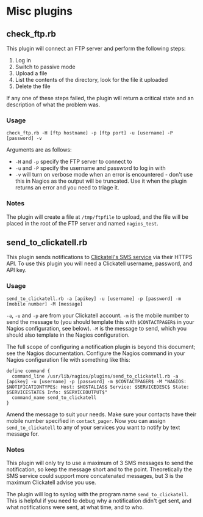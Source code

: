 # Misc plugins 

## check_ftp.rb

This plugin will connect an FTP server and perform the following steps:
1. Log in
2. Switch to passive mode
3. Upload a file
4. List the contents of the directory, look for the file it uploaded
5. Delete the file

If any one of these steps failed, the plugin will return a critical state and an description of what
the problem was.

### Usage

    check_ftp.rb -H [ftp hostname] -p [ftp port] -u [username] -P [password] -v

Arguments are as follows:
* `-H` and `-p` specify the FTP server to connect to
* `-u` and `-P` specify the username and password to log in with
* `-v` will turn on verbose mode when an error is encountered - don't use this in Nagios as
  the output will be truncated. Use it when the plugin returns an error and you need to triage it.

### Notes

The plugin will create a file at `/tmp/ftpfile` to upload, and the file will be placed in the
root of the FTP server and named `nagios_test`.


## send_to_clickatell.rb

This plugin sends notifications to [Clickatell's SMS service](http://www.clickatell.com/) via their HTTPS API.
To use this plugin you will need a Clickatell username, password, and API key.

### Usage

    send_to_clickatell.rb -a [apikey] -u [username] -p [password] -m [mobile number] -M [message]

`-a`, `-u` and `-p` are from your Clickatell account. `-m` is the mobile number to send the message to (you
should template this with `$CONTACTPAGER$` in your Nagios configuration, see below). `-M` is the message to send,
which you should also template in the Nagios configuration.

The full scope of configuring a notification plugin is beyond this document; see the Nagios documentation.
Configure the Nagios command in your Nagios configuration file with something like this:

    define command {
      command_line /usr/lib/nagios/plugins/send_to_clickatell.rb -a [apikey] -u [username] -p [password] -m $CONTACTPAGER$ -M "NAGIOS: $NOTIFICATIONTYPE$: Host: $HOSTALIAS$ Service: $SERVICEDESC$ State: $SERVICESTATE$ Info: $SERVICEOUTPUT$"
      command_name send_to_clickatell
    }

Amend the message to suit your needs. Make sure your contacts have their mobile number specified in `contact_pager`.
Now you can assign `send_to_clickatell` to any of your services you want to notify by text message for.

### Notes

This plugin will only try to use a maximum of 3 SMS messages to send the notification, so keep the message short and to
the point. Theoretically the SMS service could support more concatenated messages, but 3 is the maximum
Clickatell advise you use.

The plugin will log to syslog with the program name `send_to_clickatell`. This is helpful if you need to debug
why a notification didn't get sent, and what notifications were sent, at what time, and to who.
